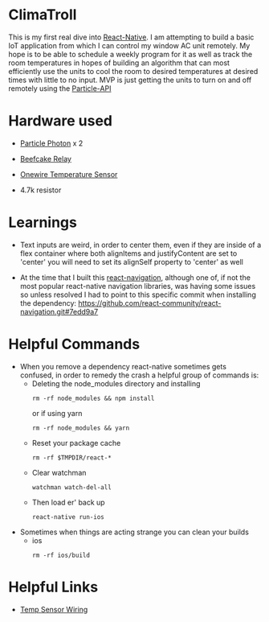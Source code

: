 # ClimaTroll
  This is my first real dive into [React-Native](https://facebook.github.io/react-native/). I am attempting to build a basic IoT application from which I can control my window AC unit remotely. My hope is to be able to schedule a weekly program for it as well as track the room temperatures in hopes of building an algorithm that can most efficiently use the units to cool the room to desired temperatures at desired times with little to no input. MVP is just getting the units to turn on and off remotely using the [Particle-API](https://docs.particle.io/guide/getting-started/intro/photon/)


# Hardware used
  - [Particle Photon](https://store.particle.io/products/photon) x 2

  - [Beefcake Relay](https://www.sparkfun.com/products/13815)

  - [Onewire Temperature Sensor](https://www.sparkfun.com/products/11050)

  - 4.7k resistor

# Learnings

  - Text inputs are weird, in order to center them, even if they are inside of a flex container where both alignItems and justifyContent are set to 'center' you will need to set its alignSelf property to 'center' as well

  - At the time that I built this [react-navigation](https://reactnavigation.org/), although one of, if not the most popular react-native navigation libraries, was having some issues so unless resolved I had to point to this specific commit when installing the dependency: https://github.com/react-community/react-navigation.git#7edd9a7

# Helpful Commands

  - When you remove a dependency react-native sometimes gets confused, in order to remedy the crash a helpful group of commands is:
    - Deleting the node_modules directory and installing
      ```
      rm -rf node_modules && npm install
      ```
      or if using yarn
      ```
      rm -rf node_modules && yarn
      ```
    - Reset your package cache
      ```
      rm -rf $TMPDIR/react-*
      ```
    - Clear watchman
      ```
      watchman watch-del-all
      ```
    - Then load er' back up
      ```
      react-native run-ios
      ```
  - Sometimes when things are acting strange you can clean your builds
    - ios
      ```
      rm -rf ios/build
      ```





# Helpful Links

  - [Temp Sensor Wiring](http://bildr.org/2011/07/ds18b20-arduino/)
